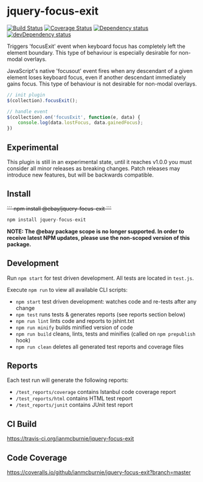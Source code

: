 # jquery-focus-exit

<p>
    <a href="https://travis-ci.org/ianmcburnie/jquery-focus-exit"><img src="https://api.travis-ci.org/ianmcburnie/jquery-focus-exit.svg?branch=master" alt="Build Status" /></a>
    <a href='https://coveralls.io/github/ianmcburnie/jquery-focus-exit?branch=master'><img src='https://coveralls.io/repos/ianmcburnie/jquery-focus-exit/badge.svg?branch=master&service=github' alt='Coverage Status' /></a>
    <a href="https://david-dm.org/ianmcburnie/jquery-focus-exit"><img src="https://david-dm.org/ianmcburnie/jquery-focus-exit.svg" alt="Dependency status" /></a>
    <a href="https://david-dm.org/ianmcburnie/jquery-focus-exit#info=devDependencies"><img src="https://david-dm.org/ianmcburnie/jquery-focus-exit/dev-status.svg" alt="devDependency status" /></a>
</p>

Triggers 'focusExit' event when keyboard focus has completely left the element boundary. This type of behaviour is especially desirable for non-modal overlays.

JavaScript's native 'focusout' event fires when any descendant of a given element
loses keyboard focus, even if another descendant immediately gains focus. This type
of behaviour is not desirable for non-modal overlays.

```js
// init plugin
$(collection).focusExit();

// handle event
$(collection).on('focusExit', function(e, data) {
    console.log(data.lostFocus, data.gainedFocus);
})
```

## Experimental

This plugin is still in an experimental state, until it reaches v1.0.0 you must consider all minor releases as breaking changes. Patch releases may introduce new features, but will be backwards compatible.

## Install

<strike>
```
npm install @ebay/jquery-focus-exit
```
</strike>

```js
npm install jquery-focus-exit
```

**NOTE: The @ebay package scope is no longer supported. In order to receive latest NPM updates, please use the non-scoped version of this package.**

## Development

Run `npm start` for test driven development. All tests are located in `test.js`.

Execute `npm run` to view all available CLI scripts:

* `npm start` test driven development: watches code and re-tests after any change
* `npm test` runs tests & generates reports (see reports section below)
* `npm run lint` lints code and reports to jshint.txt
* `npm run minify` builds minified version of code
* `npm run build` cleans, lints, tests and minifies (called on `npm prepublish` hook)
* `npm run clean` deletes all generated test reports and coverage files

## Reports

Each test run will generate the following reports:

* `/test_reports/coverage` contains Istanbul code coverage report
* `/test_reports/html` contains HTML test report
* `/test_reports/junit` contains JUnit test report

## CI Build

https://travis-ci.org/ianmcburnie/jquery-focus-exit

## Code Coverage

https://coveralls.io/github/ianmcburnie/jquery-focus-exit?branch=master
